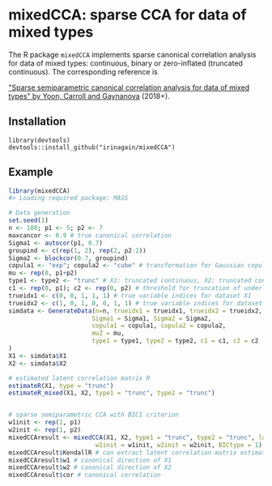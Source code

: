 <!-- README.md is generated from README.Rmd. Please edit that file -->
mixedCCA: sparse CCA for data of mixed types
============================================

The R package `mixedCCA` implements sparse canonical correlation analysis for data of mixed types: continuous, binary or zero-inflated (truncated continuous). The corresponding reference is

["Sparse semiparametric canonical correlation analysis for data of mixed types" by Yoon, Carroll and Gaynanova](http://arxiv.org/abs/1807.05274) (2018+).

Installation
------------

``` install
library(devtools)
devtools::install_github("irinagain/mixedCCA")
```

Example
-------

``` r
library(mixedCCA)
#> Loading required package: MASS

# Data generation
set.seed(1)
n <- 100; p1 <- 5; p2 <- 7
maxcancor <- 0.9 # true canonical correlation
Sigma1 <- autocor(p1, 0.7)
groupind <- c(rep(1, 2), rep(2, p2-2))
Sigma2 <- blockcor(0.7, groupind)
copula1 <- "exp"; copula2 <- "cube" # transformation for Gaussian copula model
mu <- rep(0, p1+p2)
type1 <- type2 <- "trunc" # X1: truncated continuous, X2: truncated continuous
c1 <- rep(0, p1); c2 <- rep(0, p2) # threshold for truncation of underlying continuous variable
trueidx1 <- c(0, 0, 1, 1, 1) # true variable indices for dataset X1
trueidx2 <- c(1, 0, 1, 0, 0, 1, 1) # true variable indices for dataset X2
simdata <- GenerateData(n=n, trueidx1 = trueidx1, trueidx2 = trueidx2, maxcancor = maxcancor,
                       Sigma1 = Sigma1, Sigma2 = Sigma2,
                       copula1 = copula1, copula2 = copula2,
                       muZ = mu,
                       type1 = type1, type2 = type2, c1 = c1, c2 = c2
)
X1 <- simdata$X1
X2 <- simdata$X2

# estimated latent correlation matrix R
estimateR(X1, type = "trunc")
estimateR_mixed(X1, X2, type1 = "trunc", type2 = "trunc")


# sparse semiparametric CCA with BIC1 criterion
w1init <- rep(1, p1)
w2init <- rep(1, p2)
mixedCCAresult <- mixedCCA(X1, X2, type1 = "trunc", type2 = "trunc", lam.eps = 0.01, nlambda = 20,
                        w1init = w1init, w2init = w2init, BICtype = 1)
mixedCCAresult$KendallR # can extract latent correlation matrix estimated within the function
mixedCCAresult$w1 # canonical direction of X1
mixedCCAresult$w2 # canonical direction of X2
mixedCCAresult$cor # canonical correlation
```

